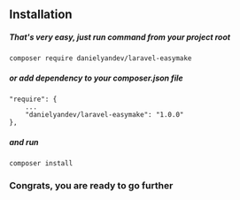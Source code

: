 ## Installation

##### That's very easy, just run command from your project root
```
composer require danielyandev/laravel-easymake
```

##### or add dependency to your composer.json file
```
"require": {
    ...
    "danielyandev/laravel-easymake": "1.0.0"
},
```

##### and run
```
composer install
```

### Congrats, you are ready to go further
